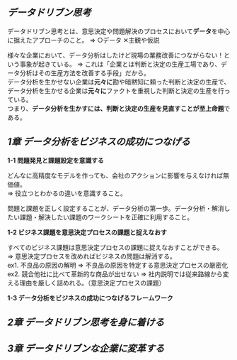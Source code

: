 ***データドリブン思考***
---

データドリブン思考とは、意思決定や問題解決のプロセスにおいて**データ**を中心に据えたアプローチのこと。
⇒ ○データ  ✕主観や仮説

様々な企業において、データ分析はしたけど現場の業務改善につながらない！という事象が起きている。
⇒ これは「企業とは判断と決定の生産工場であり、データ分析はその生産方法を改善する手段」だから。<br>
データ分析を生かせない企業は**元々に**勘や暗黙知に頼った判断と決定の生産で、データ分析を生かせる企業は**元々に**ファクトを重視した判断と決定の生産を行っている。<br>
つまり、**データ分析を生かすには、判断と決定の生産を見直すことが至上命題**である。

***1章 データ分析をビジネスの成功につなげる***
---

**1-1 問題発見と課題設定を意識する**

どんなに高精度なモデルを作っても、会社のアクションに影響を与えなければ無価値。<br>
⇒ 役立つとわかるの違いを意識すること。

問題と課題を正しく設定することが、データ分析の第一歩。データ分析・解消したい課題・解決したい課題のワークシートを正確に利用すること。

**1-2 ビジネス課題を意思決定プロセスの課題と捉えなおす**

すべてのビジネス課題は意思決定プロセスの課題に捉えなおすことができる。<br>
⇒ 意思決定プロセスを改めればビジネスの問題は解消する。<br>
ex1. 不良品の原因の解明 ⇒ 不良品の原因を特定する意思決定プロセスの厳密化<br>
ex2. 競合他社に比べて革新的な商品が出せない ⇒ 社内説明では従来路線から変える理由を厳しく詰めれる。（意思決定プロセスの課題）

**1-3 データ分析をビジネスの成功につなげるフレームワーク**



***2章 データドリブン思考を身に着ける***
---


***3章 データドリブンな企業に変革する***
---